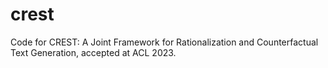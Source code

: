 # crest
Code for CREST: A Joint Framework for Rationalization and Counterfactual Text Generation, accepted at ACL 2023.
